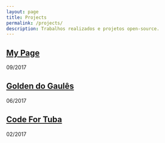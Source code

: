 ```yaml
---
layout: page
title: Projects
permalink: /projects/
description: Trabalhos realizados e projetos open-source.
---
```

<a class="scroll-down" href=""></a>

<div class="content list">
  <div class="list-item">
    <h2 class="list-post-title">
      <a href="http://gefymarcos.github.io">My Page</a>
    </h2>
    <div class="list-post-date">
      <time>09/2017</time>
    </div>
  </div>
</div>

<div class="content list">
  <div class="list-item">
    <h2 class="list-post-title">
      <a href="http://www.goldensdogaules.com.br">Golden do Gaulês</a>
    </h2>
    <div class="list-post-date">
      <time>06/2017</time>
    </div>
  </div>
</div>

<div class="content list">
  <div class="list-item">
    <h2 class="list-post-title">
      <a href="http://www.codefortuba.com.br">Code For Tuba</a>
    </h2>
    <div class="list-post-date">
      <time>02/2017</time>
    </div>
  </div>
</div>

